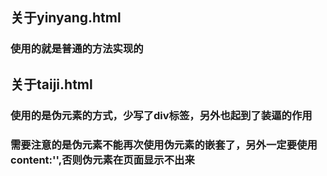 ## 关于yinyang.html
### 使用的就是普通的方法实现的

## 关于taiji.html
### 使用的是伪元素的方式，少写了div标签，另外也起到了装逼的作用
### 需要注意的是伪元素不能再次使用伪元素的嵌套了，另外一定要使用content:'',否则伪元素在页面显示不出来
